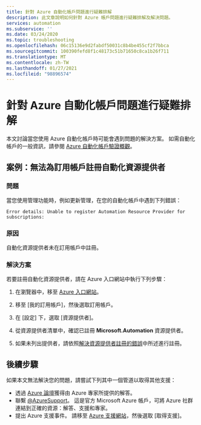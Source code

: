 ```yaml
---
title: 針對 Azure 自動化帳戶問題進行疑難排解
description: 此文章說明如何針對 Azure 帳戶問題進行疑難排解及解決問題。
services: automation
ms.subservice: ''
ms.date: 03/24/2020
ms.topic: troubleshooting
ms.openlocfilehash: 06c15136e9d2fabdf50031c8b4be455cf2f7bbca
ms.sourcegitcommit: 100390fefd8f1c48173c51b71650c8ca1b26f711
ms.translationtype: MT
ms.contentlocale: zh-TW
ms.lasthandoff: 01/27/2021
ms.locfileid: "98896574"
---
```

# <a name="troubleshoot-azure-automation-account-issues"></a>針對 Azure 自動化帳戶問題進行疑難排解

本文討論當您使用 Azure 自動化帳戶時可能會遇到問題的解決方案。 如需自動化帳戶的一般資訊，請參閱 [Azure 自動化帳戶驗證概觀](../automation-security-overview.md)。

## <a name="scenario-unable-to-register-automation-resource-provider-for-subscriptions"></a><a name="rp-register"></a>案例：無法為訂用帳戶註冊自動化資源提供者

### <a name="issue"></a>問題

當您使用管理功能時，例如更新管理，在您的自動化帳戶中遇到下列錯誤：

```error
Error details: Unable to register Automation Resource Provider for subscriptions:
```

### <a name="cause"></a>原因

自動化資源提供者未在訂用帳戶中註冊。

### <a name="resolution"></a>解決方案

若要註冊自動化資源提供者，請在 Azure 入口網站中執行下列步驟：

1. 在瀏覽器中，移至 [Azure 入口網站](https://portal.azure.com)。

2. 移至 [我的訂用帳戶]，然後選取訂用帳戶。   

3. 在 [設定] 下，選取 [資源提供者]。

4. 從資源提供者清單中，確認已註冊 **Microsoft.Automation** 資源提供者。

5. 如果未列出提供者，請依照[解決資源提供者註冊的錯誤](../../azure-resource-manager/templates/error-register-resource-provider.md)中所述進行註冊。

## <a name="next-steps"></a>後續步驟

如果本文無法解決您的問題，請嘗試下列其中一個管道以取得其他支援：

* 透過 [Azure 論壇](https://azure.microsoft.com/support/forums/)獲得由 Azure 專家所提供的解答。
* 聯繫 [@AzureSupport](https://twitter.com/azuresupport)。 這是官方 Microsoft Azure 帳戶，可將 Azure 社群連結到正確的資源：解答、支援和專家。
* 提出 Azure 支援事件。 請移至 [Azure 支援網站](https://azure.microsoft.com/support/options/)，然後選取 [取得支援]。
